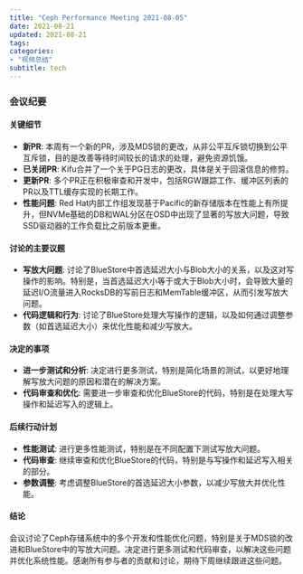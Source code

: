 ```yaml
---
title: "Ceph Performance Meeting 2021-08-05"
date: 2021-08-21
updated: 2021-08-21
tags:
categories:
- "视频总结"
subtitle: tech
---
```



### 会议纪要

#### 关键细节
- **新PR**: 本周有一个新的PR，涉及MDS锁的更改，从非公平互斥锁切换到公平互斥锁，目的是改善等待时间较长的请求的处理，避免资源饥饿。
- **已关闭PR**: Kifu合并了一个关于PG日志的更改，具体是关于回滚信息的修剪。
- **更新PR**: 多个PR正在积极审查和开发中，包括RGW跟踪工作、缓冲区列表的PR以及TTL缓存实现的长期工作。
- **性能问题**: Red Hat内部工作组发现基于Pacific的新存储版本在性能上有所提升，但NVMe基础的DB和WAL分区在OSD中出现了显著的写放大问题，导致SSD驱动器的工作负载比之前版本更重。

#### 讨论的主要议题
- **写放大问题**: 讨论了BlueStore中首选延迟大小与Blob大小的关系，以及这对写操作的影响。特别是，当首选延迟大小等于或大于Blob大小时，会导致大量的延迟I/O流量进入RocksDB的写前日志和MemTable缓冲区，从而引发写放大问题。
- **代码逻辑和行为**: 讨论了BlueStore处理大写操作的逻辑，以及如何通过调整参数（如首选延迟大小）来优化性能和减少写放大。

#### 决定的事项
- **进一步测试和分析**: 决定进行更多测试，特别是简化场景的测试，以更好地理解写放大问题的原因和潜在的解决方案。
- **代码审查和优化**: 需要进一步审查和优化BlueStore的代码，特别是在处理大写操作和延迟写入的逻辑上。

#### 后续行动计划
- **性能测试**: 进行更多性能测试，特别是在不同配置下测试写放大问题。
- **代码审查**: 继续审查和优化BlueStore的代码，特别是与写操作和延迟写入相关的部分。
- **参数调整**: 考虑调整BlueStore的首选延迟大小参数，以减少写放大并优化性能。

#### 结论
会议讨论了Ceph存储系统中的多个开发和性能优化问题，特别是关于MDS锁的改进和BlueStore中的写放大问题。决定进行更多测试和代码审查，以解决这些问题并优化系统性能。感谢所有参与者的贡献和讨论，期待下周继续跟进这些问题。